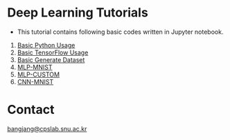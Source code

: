 # Deep Learning Tutorials
- This tutorial contains following basic codes written in Jupyter notebook. 
1. [Basic Python Usage](https://github.com/cpslab-snu/deep-learning-cpslab/blob/master/code/basic_python.ipynb)
2. [Basic TensorFlow Usage](https://github.com/cpslab-snu/deep-learning-cpslab/blob/master/code/basic_tensorflow.ipynb)
3. [Basic Generate Dataset](https://github.com/cpslab-snu/deep-learning-cpslab/blob/master/code/basic_gendataset.ipynb)
4. [MLP-MNIST](https://github.com/cpslab-snu/deep-learning-cpslab/blob/master/code/mlp_mnist_simple.ipynb)
5. [MLP-CUSTOM](https://github.com/cpslab-snu/deep-learning-cpslab/blob/master/code/mlp_custom_simple.ipynb)
6. [CNN-MNIST](https://github.com/cpslab-snu/deep-learning-cpslab/blob/master/code/cnn_mnist_simple.ipynb)

# Contact
bangjang@cpslab.snu.ac.kr
